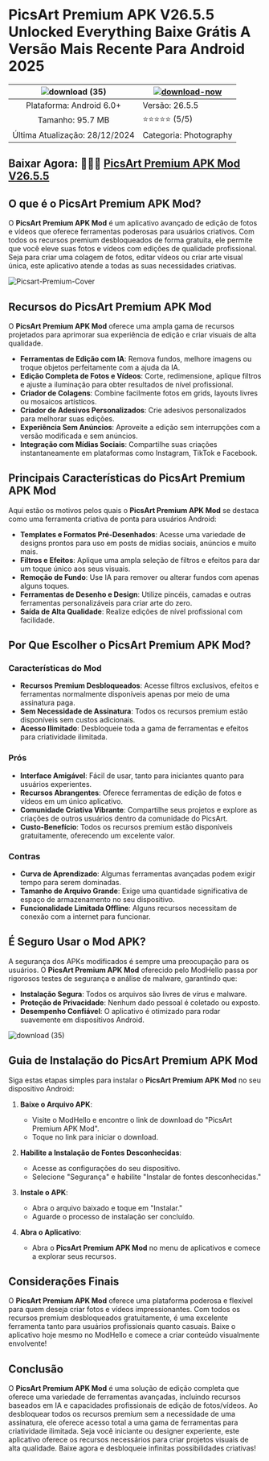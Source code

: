 # PicsArt Premium APK V26.5.5 Unlocked Everything Baixe Grátis A Versão Mais Recente Para Android 2025

| ![download (35)](https://github.com/user-attachments/assets/6fb9b500-2dd8-449a-a685-d0b1dd553876) | [![download-now](https://github.com/user-attachments/assets/22657e67-9d2d-46af-a41a-5d365d2ddc1f)](https://modhello.com/picsart/)  |
|:-------------------------------------------------:|-----------------------|
| Plataforma: Android 6.0+                      | Versão: 26.5.5    |  
| Tamanho: 95.7 MB                                | ⭐️⭐️⭐️⭐️⭐️ (5/5) |  
| Última Atualização: 28/12/2024                      | Categoria: Photography |

## Baixar Agora: 🤞🤞🤞 [PicsArt Premium APK Mod V26.5.5](https://modhello.com/picsart/)

## O que é o PicsArt Premium APK Mod?
O **PicsArt Premium APK Mod** é um aplicativo avançado de edição de fotos e vídeos que oferece ferramentas poderosas para usuários criativos. Com todos os recursos premium desbloqueados de forma gratuita, ele permite que você eleve suas fotos e vídeos com edições de qualidade profissional. Seja para criar uma colagem de fotos, editar vídeos ou criar arte visual única, este aplicativo atende a todas as suas necessidades criativas.

![Picsart-Premium-Cover](https://github.com/user-attachments/assets/c501a25e-9059-4b7d-bbc4-65fc6f80baa3)


## Recursos do PicsArt Premium APK Mod
O **PicsArt Premium APK Mod** oferece uma ampla gama de recursos projetados para aprimorar sua experiência de edição e criar visuais de alta qualidade.

- **Ferramentas de Edição com IA**: Remova fundos, melhore imagens ou troque objetos perfeitamente com a ajuda da IA.
- **Edição Completa de Fotos e Vídeos**: Corte, redimensione, aplique filtros e ajuste a iluminação para obter resultados de nível profissional.
- **Criador de Colagens**: Combine facilmente fotos em grids, layouts livres ou mosaicos artísticos.
- **Criador de Adesivos Personalizados**: Crie adesivos personalizados para melhorar suas edições.
- **Experiência Sem Anúncios**: Aproveite a edição sem interrupções com a versão modificada e sem anúncios.
- **Integração com Mídias Sociais**: Compartilhe suas criações instantaneamente em plataformas como Instagram, TikTok e Facebook.


## Principais Características do PicsArt Premium APK Mod
Aqui estão os motivos pelos quais o **PicsArt Premium APK Mod** se destaca como uma ferramenta criativa de ponta para usuários Android:

- **Templates e Formatos Pré-Desenhados**: Acesse uma variedade de designs prontos para uso em posts de mídias sociais, anúncios e muito mais.
- **Filtros e Efeitos**: Aplique uma ampla seleção de filtros e efeitos para dar um toque único aos seus visuais.
- **Remoção de Fundo**: Use IA para remover ou alterar fundos com apenas alguns toques.
- **Ferramentas de Desenho e Design**: Utilize pincéis, camadas e outras ferramentas personalizáveis para criar arte do zero.
- **Saída de Alta Qualidade**: Realize edições de nível profissional com facilidade.


## Por Que Escolher o PicsArt Premium APK Mod?

### Características do Mod
- **Recursos Premium Desbloqueados**: Acesse filtros exclusivos, efeitos e ferramentas normalmente disponíveis apenas por meio de uma assinatura paga.
- **Sem Necessidade de Assinatura**: Todos os recursos premium estão disponíveis sem custos adicionais.
- **Acesso Ilimitado**: Desbloqueie toda a gama de ferramentas e efeitos para criatividade ilimitada.

### Prós
- **Interface Amigável**: Fácil de usar, tanto para iniciantes quanto para usuários experientes.
- **Recursos Abrangentes**: Oferece ferramentas de edição de fotos e vídeos em um único aplicativo.
- **Comunidade Criativa Vibrante**: Compartilhe seus projetos e explore as criações de outros usuários dentro da comunidade do PicsArt.
- **Custo-Benefício**: Todos os recursos premium estão disponíveis gratuitamente, oferecendo um excelente valor.

### Contras
- **Curva de Aprendizado**: Algumas ferramentas avançadas podem exigir tempo para serem dominadas.
- **Tamanho de Arquivo Grande**: Exige uma quantidade significativa de espaço de armazenamento no seu dispositivo.
- **Funcionalidade Limitada Offline**: Alguns recursos necessitam de conexão com a internet para funcionar.


## É Seguro Usar o Mod APK?
A segurança dos APKs modificados é sempre uma preocupação para os usuários. O **PicsArt Premium APK Mod** oferecido pelo ModHello passa por rigorosos testes de segurança e análise de malware, garantindo que:

- **Instalação Segura**: Todos os arquivos são livres de vírus e malware.
- **Proteção de Privacidade**: Nenhum dado pessoal é coletado ou exposto.
- **Desempenho Confiável**: O aplicativo é otimizado para rodar suavemente em dispositivos Android.

![download (35)](https://github.com/user-attachments/assets/a4029598-c548-448d-94f5-d8bc4647048b)


## Guia de Instalação do PicsArt Premium APK Mod
Siga estas etapas simples para instalar o **PicsArt Premium APK Mod** no seu dispositivo Android:

1. **Baixe o Arquivo APK**:
   - Visite o ModHello e encontre o link de download do "PicsArt Premium APK Mod".
   - Toque no link para iniciar o download.

2. **Habilite a Instalação de Fontes Desconhecidas**:
   - Acesse as configurações do seu dispositivo.
   - Selecione "Segurança" e habilite "Instalar de fontes desconhecidas."

3. **Instale o APK**:
   - Abra o arquivo baixado e toque em "Instalar."
   - Aguarde o processo de instalação ser concluído.

4. **Abra o Aplicativo**:
   - Abra o **PicsArt Premium APK Mod** no menu de aplicativos e comece a explorar seus recursos.


## Considerações Finais
O **PicsArt Premium APK Mod** oferece uma plataforma poderosa e flexível para quem deseja criar fotos e vídeos impressionantes. Com todos os recursos premium desbloqueados gratuitamente, é uma excelente ferramenta tanto para usuários profissionais quanto casuais. Baixe o aplicativo hoje mesmo no ModHello e comece a criar conteúdo visualmente envolvente!

## Conclusão
O **PicsArt Premium APK Mod** é uma solução de edição completa que oferece uma variedade de ferramentas avançadas, incluindo recursos baseados em IA e capacidades profissionais de edição de fotos/vídeos. Ao desbloquear todos os recursos premium sem a necessidade de uma assinatura, ele oferece acesso total a uma gama de ferramentas para criatividade ilimitada. Seja você iniciante ou designer experiente, este aplicativo oferece os recursos necessários para criar projetos visuais de alta qualidade. Baixe agora e desbloqueie infinitas possibilidades criativas!
